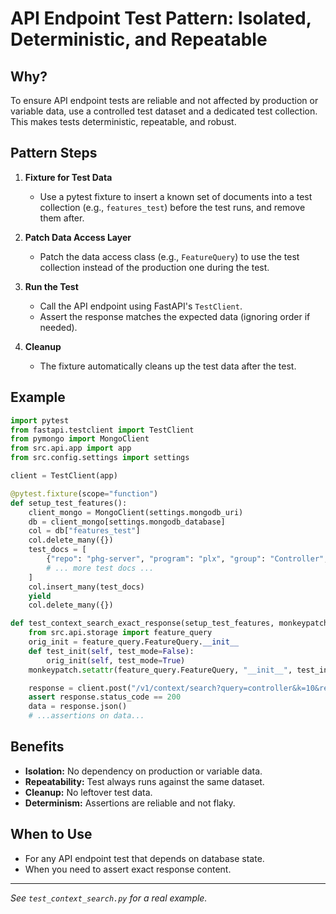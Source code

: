 # API Endpoint Test Pattern: Isolated, Deterministic, and Repeatable

## Why?

To ensure API endpoint tests are reliable and not affected by production or variable data, use a controlled test dataset and a dedicated test collection. This makes tests deterministic, repeatable, and robust.

## Pattern Steps

1. **Fixture for Test Data**
   - Use a pytest fixture to insert a known set of documents into a test collection (e.g., `features_test`) before the test runs, and remove them after.

2. **Patch Data Access Layer**
   - Patch the data access class (e.g., `FeatureQuery`) to use the test collection instead of the production one during the test.

3. **Run the Test**
   - Call the API endpoint using FastAPI's `TestClient`.
   - Assert the response matches the expected data (ignoring order if needed).

4. **Cleanup**
   - The fixture automatically cleans up the test data after the test.

## Example

```python
import pytest
from fastapi.testclient import TestClient
from pymongo import MongoClient
from src.api.app import app
from src.config.settings import settings

client = TestClient(app)

@pytest.fixture(scope="function")
def setup_test_features():
    client_mongo = MongoClient(settings.mongodb_uri)
    db = client_mongo[settings.mongodb_database]
    col = db["features_test"]
    col.delete_many({})
    test_docs = [
        {"repo": "phg-server", "program": "plx", "group": "Controller", "value": "...", "snippet": None, "lang": None, "score": 1.0},
        # ... more test docs ...
    ]
    col.insert_many(test_docs)
    yield
    col.delete_many({})

def test_context_search_exact_response(setup_test_features, monkeypatch):
    from src.api.storage import feature_query
    orig_init = feature_query.FeatureQuery.__init__
    def test_init(self, test_mode=False):
        orig_init(self, test_mode=True)
    monkeypatch.setattr(feature_query.FeatureQuery, "__init__", test_init)

    response = client.post("/v1/context/search?query=controller&k=10&repo=phg-server")
    assert response.status_code == 200
    data = response.json()
    # ...assertions on data...
```

## Benefits
- **Isolation:** No dependency on production or variable data.
- **Repeatability:** Test always runs against the same dataset.
- **Cleanup:** No leftover test data.
- **Determinism:** Assertions are reliable and not flaky.

## When to Use
- For any API endpoint test that depends on database state.
- When you need to assert exact response content.

---

_See `test_context_search.py` for a real example._
